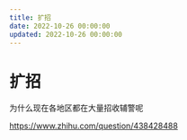 ```yaml
---
title: 扩招
date: 2022-10-26 00:00:00
updated: 2022-10-26 00:00:00
---
```


# 扩招

为什么现在各地区都在大量招收辅警呢

https://www.zhihu.com/question/438428488
